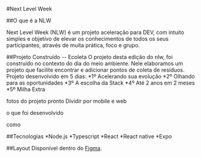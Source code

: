 #Next Level Week

##O que é a NLW

Next Level Week (NLW) é um projeto aceleração para DEV, com intuito simples e objetivo de elevar os conhecimentos de todos os seus participantes, através de muita prática, foco e grupo. 

##Projeto Construído -- Ecoleta
O projeto desta edição do nlw, foi construido no contexto do dia do meio ambiente. Nele elaboramos um projeto que facilite encontrar e adicionar pontos de coleta de resíduos. 
Projeto desenvolvido em 5 dias:
*1º Acelerando sua evolução
*2º Olhando para as oportunidades
*3º A escolha da Stack
*4º Até 2 anos em 2 meses
*5º Milha Extra


fotos do projeto pronto
Dividir por 
mobile
e web

o que foi desenvolvido

como

##Tecnologias
*Node.js
*Typescript
*React
*React native
*Expo

##Layout
Disponível dentro do [Figma](https://www.figma.com/file/1SxgOMojOB2zYT0Mdk28lB/Ecoleta?node-id=136%3A546).





